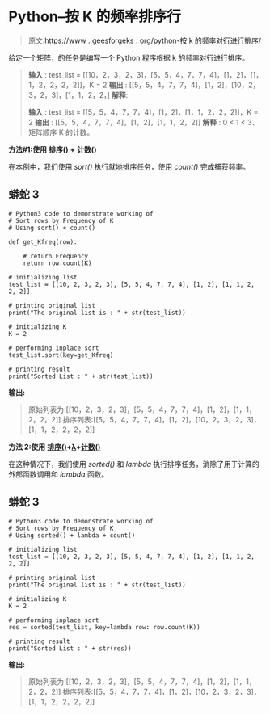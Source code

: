 # Python–按 K 的频率排序行

> 原文:[https://www . geesforgeks . org/python-按 k 的频率对行进行排序/](https://www.geeksforgeeks.org/python-sort-rows-by-frequency-of-k/)

给定一个矩阵，的任务是编写一个 Python 程序根据 k 的频率对行进行排序。

> **输入** : test_list = [[10，2，3，2，3]，[5，5，4，7，7，4]，[1，2]，[1，1，2，2，2，2]]，K = 2
> **输出** : [[5，5，4，7，7，4]，[1，2]，[10，2，3，2，3]，[1，1，2，2，]
> **解释**:
> 
> **输入** : test_list = [[5，5，4，7，7，4]，[1，2]，[1，1，2，2，2]]，K = 2
> **输出** : [[5，5，4，7，7，4]，[1，2]，[1，1，2，2]]
> **解释** : 0 < 1 < 3、矩阵顺序 K 的计数。

**方法#1:使用** [**排序()**](https://www.geeksforgeeks.org/sort-in-python/) **+** [**计数()**](https://www.geeksforgeeks.org/python-list-function-count/)

在本例中，我们使用 *sort()* 执行就地排序任务，使用 *count()* 完成捕获频率。

## 蟒蛇 3

```
# Python3 code to demonstrate working of
# Sort rows by Frequency of K
# Using sort() + count()

def get_Kfreq(row):

    # return Frequency
    return row.count(K)

# initializing list
test_list = [[10, 2, 3, 2, 3], [5, 5, 4, 7, 7, 4], [1, 2], [1, 1, 2, 2, 2]]

# printing original list
print("The original list is : " + str(test_list))

# initializing K
K = 2

# performing inplace sort
test_list.sort(key=get_Kfreq)

# printing result
print("Sorted List : " + str(test_list))
```

**输出:**

> 原始列表为:[[10，2，3，2，3]，[5，5，4，7，7，4]，[1，2]，[1，1，2，2，2]]
> 排序列表:[[5，5，4，7，7，4]，[1，2]，[10，2，3，2，3]，[1，1，2，2，2，2]]

**方法 2:使用** [**排序()**](https://www.geeksforgeeks.org/sorted-function-python/)**+**[**λ**](https://www.geeksforgeeks.org/python-lambda/)**+**[**计数()**](https://www.geeksforgeeks.org/python-list-function-count/)

在这种情况下，我们使用 *sorted()* 和 *lambda* 执行排序任务，消除了用于计算的外部函数调用和 *lambda* 函数。

## 蟒蛇 3

```
# Python3 code to demonstrate working of
# Sort rows by Frequency of K
# Using sorted() + lambda + count()

# initializing list
test_list = [[10, 2, 3, 2, 3], [5, 5, 4, 7, 7, 4], [1, 2], [1, 1, 2, 2, 2]]

# printing original list
print("The original list is : " + str(test_list))

# initializing K
K = 2

# performing inplace sort
res = sorted(test_list, key=lambda row: row.count(K))

# printing result
print("Sorted List : " + str(res))
```

**输出:**

> 原始列表为:[[10，2，3，2，3]，[5，5，4，7，7，4]，[1，2]，[1，1，2，2，2]]
> 排序列表:[[5，5，4，7，7，4]，[1，2]，[10，2，3，2，3]，[1，1，2，2，2，2]]
